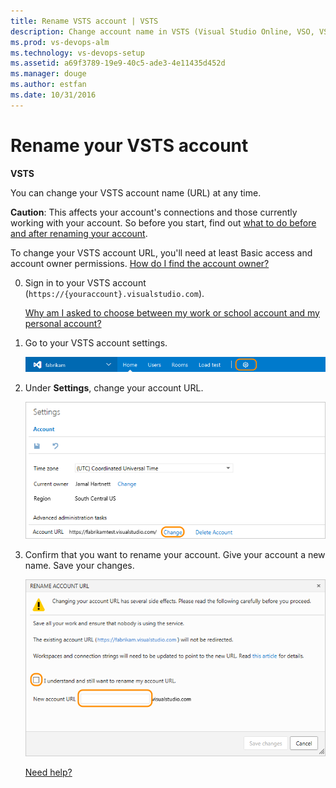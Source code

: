 ```yaml
---
title: Rename VSTS account | VSTS
description: Change account name in VSTS (Visual Studio Online, VSO, VSTS)
ms.prod: vs-devops-alm
ms.technology: vs-devops-setup
ms.assetid: a69f3789-19e9-40c5-ade3-4e11435d452d
ms.manager: douge
ms.author: estfan
ms.date: 10/31/2016
---
```


# Rename your VSTS account

**VSTS**

You can change your VSTS account name (URL) at any time.

**Caution**: This affects your account's connections 
and those currently working with your account. 
So before you start, find out 
[what to do before and after renaming your account](https://support.microsoft.com/kb/2793597).

To change your VSTS account URL, 
you'll need at least Basic access and account owner permissions. 
[How do I find the account owner?](faq-delete-restore-vsts-account.md#find-owner)

0.  Sign in to your VSTS account (```https://{youraccount}.visualstudio.com```).

	[Why am I asked to choose between my work or school account and my personal account?](faq-create-account.md#ChooseOrgAcctMSAcct)

0.  Go to your VSTS account settings.

    ![Go to account settings](../_shared/_img/account-settings-new-ui.png)

0.	Under **Settings**, change your account URL.

    ![Change your account name](_img/rename-vso-account/vsorenameaccount.png)

0.  Confirm that you want to rename your account. 
Give your account a new name. Save your changes.

    ![Confirm renaming your account, provide new account name](_img/rename-vso-account/vsoconfirmaccountrename.png)

	[Need help?](faq-create-account.md#get-support)
